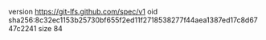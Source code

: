 version https://git-lfs.github.com/spec/v1
oid sha256:8c32ec1153b25730bf655f2ed11f2718538277f44aea1387ed17c8d6747c2241
size 84

